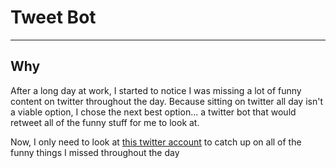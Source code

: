 # Tweet Bot

-----------------------
## Why
After a long day at work, I started to notice I was missing a lot of funny content on twitter throughout the day. Because sitting on twitter all day isn't a viable option, I chose the next best option... a twitter bot that would retweet all of the funny stuff for me to look at. 

Now, I only need to look at [this twitter account](https://twitter.com/testr83470211) to catch up on all of the funny things I missed throughout the day
